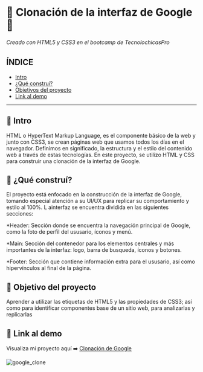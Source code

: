 # :gem: Clonación de la interfaz de Google :gem:
###### Creado con HTML5 y CSS3 en el bootcamp de TecnolochicasPro

## ÍNDICE
* [Intro](https://github.com/marianamejiar/Google-Clone/blob/main/README.md#penguin-intro)
* [¿Qué construí?](https://github.com/marianamejiar/Google-Clone/blob/main/README.md#tulip-qu%C3%A9-constru%C3%AD)
* [Objetivos del proyecto](https://github.com/marianamejiar/Google-Clone/blob/main/README.md#honeybee-objetivo-del-proyecto)
* [Link al demo](https://github.com/marianamejiar/Google-Clone/blob/main/README.md#cherry_blossom-link-al-demo)

***

## :penguin: Intro
HTML o HyperText Markup Language, es el componente básico de la web y junto con CSS3, se crean páginas web que usamos todos los días en el navegador. Definimos en significado, la estructura y el estilo del contenido web a través de estas tecnologías.
En este proyecto, se utilizo HTML y CSS para construir una clonación de la interfaz de Google.

## :tulip: ¿Qué construí?
El proyecto está enfocado en la construcción de la interfaz de Google, tomando especial atención a su UI/UX para replicar su comportamiento y estilo al 100%. L ainterfaz se encuentra dividida en las siguientes secciones:

*Header: Sección donde se encuentra la navegación principal de Google, como la foto de perfil del ususario, íconos y menú.

*Main: Sección del contenedor para los elementos centrales y más importantes de la interfaz: logo, barra de busqueda, íconos y botones.

*Footer: Sección que contiene información extra para el ususario, así como hipervínculos al final de la página.

## :honeybee: Objetivo del proyecto
Aprender a utilizar las etiquetas de HTML5 y las propiedades de CSS3; así como para identificar componentes base de un sitio web, para analizarlas y replicarlas

## :cherry_blossom: Link al demo
Visualiza mi proyecto aquí :arrow_right: [Clonación de Google](https://marianamejiar.github.io/Google-Clone/)

![google_clone](https://user-images.githubusercontent.com/131834557/235233947-4521a312-c26e-44a2-b66b-e4cc5792fd67.png)



